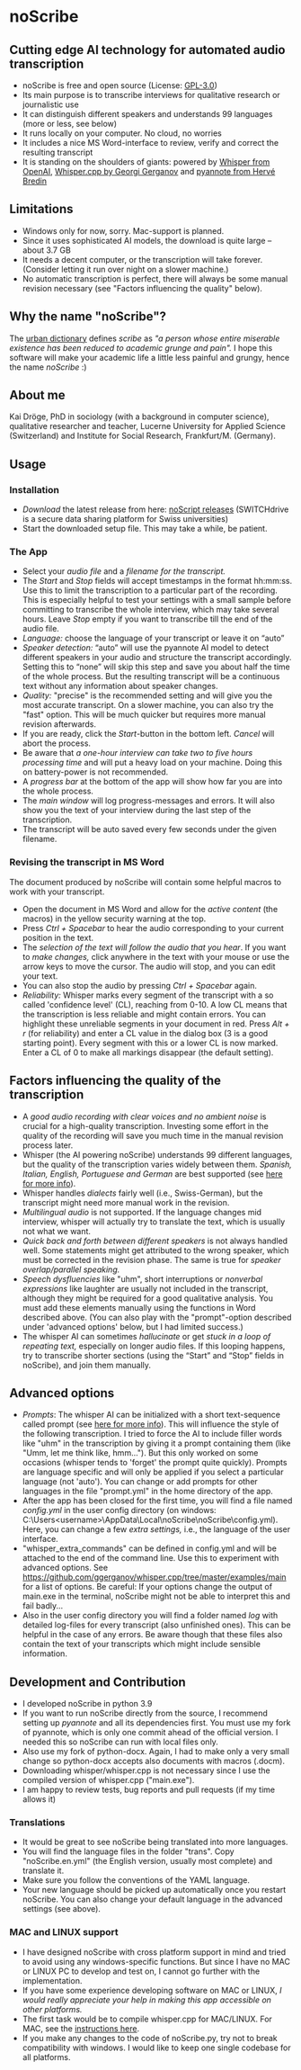﻿# noScribe 
## Cutting edge AI technology for automated audio transcription

- noScribe is free and open source (License: [GPL-3.0](https://www.gnu.org/licenses/gpl-3.0.html))
- Its main purpose is to transcribe interviews for qualitative research or journalistic use
- It can distinguish different speakers and understands 99 languages (more or less, see below)
- It runs locally on your computer. No cloud, no worries
- It includes a nice MS Word-interface to review, verify and correct the resulting transcript
- It is standing on the shoulders of giants: powered by [Whisper from OpenAI](https://github.com/openai/whisper), [Whisper.cpp by Georgi Gerganov](https://github.com/ggerganov/whisper.cpp) and [pyannote from Hervé Bredin](https://github.com/pyannote/pyannote-audio)

## Limitations 
- Windows only for now, sorry. Mac-support is planned.
- Since it uses sophisticated AI models, the download is quite large – about 3.7 GB
- It needs a decent computer, or the transcription will take forever. (Consider letting it run over night on a slower machine.)
- No automatic transcription is perfect, there will always be some manual revision necessary (see "Factors influencing the quality" below). 

## Why the name "noScribe"?
The [urban dictionary](https://www.urbandictionary.com/define.php?term=Scribe) defines *scribe* as *"a person whose entire miserable existence has been reduced to academic grunge and pain".* I hope this software will make your academic life a little less painful and grungy, hence the name *noScribe* :)

## About me
Kai Dröge, PhD in sociology (with a background in computer science), qualitative researcher and teacher, Lucerne University for Applied Science (Switzerland) and Institute for Social Research, Frankfurt/M. (Germany).

## Usage
### Installation
- *Download* the latest release from here: [noScript releases](https://drive.switch.ch/index.php/s/EIVup04qkSHb54j) (SWITCHdrive is a secure data sharing platform for Swiss universities)
- Start the downloaded setup file. This may take a while, be patient.

### The App
- Select your *audio file* and a *filename for the transcript.*
- The *Start* and *Stop* fields will accept timestamps in the format hh:mm:ss. Use this to limit the transcription to a particular part of the recording. This is especially helpful to test your settings with a small sample before committing to transcribe the whole interview, which may take several hours. Leave *Stop* empty if you want to transcribe till the end of the audio file.
- *Language:* choose the language of your transcript or leave it on “auto”
- *Speaker detection:* “auto” will use the pyannote AI model to detect different speakers in your audio and structure the transcript accordingly. Setting this to “none” will skip this step and save you about half the time of the whole process. But the resulting transcript will be a continuous text without any information about speaker changes. 
- *Quality:* "precise" is the recommended setting and will give you the most accurate transcript. On a slower machine, you can also try the "fast" option. This will be much quicker but requires more manual revision afterwards. 
- If you are ready, click the *Start*-button in the bottom left. *Cancel* will abort the process. 
- Be aware that *a one-hour interview can take two to five hours processing time* and will put a heavy load on your machine. Doing this on battery-power is not recommended.
- A *progress bar* at the bottom of the app will show how far you are into the whole process. 
- The *main window* will log progress-messages and errors. It will also show you the text of your interview during the last step of the transcription. 
- The transcript will be auto saved every few seconds under the given filename. 

### Revising the transcript in MS Word 
The document produced by noScribe will contain some helpful macros to work with your transcript.
- Open the document in MS Word and allow for the *active content* (the macros) in the yellow security warning at the top.
- Press *Ctrl + Spacebar* to hear the audio corresponding to your current position in the text. 
- The *selection of the text will follow the audio that you hear*. If you want to *make changes,* click anywhere in the text with your mouse or use the arrow keys to move the cursor. The audio will stop, and you can edit your text.
- You can also stop the audio by pressing *Ctrl + Spacebar* again.
- *Reliability:* Whisper marks every segment of the transcript with a so called 'confidence level' (CL), reaching from 0-10. A low CL means that the transcription is less reliable and might contain errors. You can highlight these unreliable segments in your document in red. Press *Alt + r* (for reliability) and enter a CL value in the dialog box (3 is a good starting point). Every segment with this or a lower CL is now marked. Enter a CL of 0 to make all markings disappear (the default setting).

## Factors influencing the quality of the transcription
- A *good audio recording with clear voices and no ambient noise* is crucial for a high-quality transcription. Investing some effort in the quality of the recording will save you much time in the manual revision process later. 
- Whisper (the AI powering noScribe) understands 99 different languages, but the quality of the transcription varies widely between them. *Spanish, Italian, English, Portuguese and German* are best supported (see [here for more info]( https://github.com/openai/whisper#available-models-and-languages)).
- Whisper handles *dialects* fairly well (i.e., Swiss-German), but the transcript might need more manual work in the revision.
- *Multilingual audio* is not supported. If the language changes mid interview, whisper will actually try to translate the text, which is usually not what we want.
- *Quick back and forth between different speakers* is not always handled well. Some statements might get attributed to the wrong speaker, which must be corrected in the revision phase. The same is true for *speaker overlap/parallel speaking.*
- *Speech dysfluencies* like "uhm", short interruptions or *nonverbal expressions* like laughter are usually not included in the transcript, although they might be required for a good qualitative analysis. You must add these elements manually using the functions in Word described above. (You can also play with the "prompt"-option described under 'advanced options' below, but I had limited success.)
- The whisper AI can sometimes *hallucinate* or get *stuck in a loop of repeating text,* especially on longer audio files. If this looping happens, try to transcribe shorter sections (using the “Start” and “Stop” fields in noScribe), and join them manually.

## Advanced options
- *Prompts*: The whisper AI can be initialized with a short text-sequence called prompt (see [here for more info](https://platform.openai.com/docs/guides/speech-to-text/prompting)). This will influence the style of the following transcription. I tried to force the AI to include filler words like "uhm" in the transcription by giving it a prompt containing them (like "Umm, let me think like, hmm..."). But this only worked on some occasions (whisper tends to 'forget' the prompt quite quickly). Prompts are language specific and will only be applied if you select a particular language (not 'auto'). You can change or add prompts for other languages in the file "prompt.yml" in the home directory of the app.
- After the app has been closed for the first time, you will find a file named *config.yml* in the user config directory (on windows: C:\Users\<username>\AppData\Local\noScribe\noScribe\config.yml). Here, you can change a few *extra settings,* i.e., the language of the user interface.
- "whisper_extra_commands" can be defined in config.yml and will be attached to the end of the command line. Use this to experiment with advanced options. See https://github.com/ggerganov/whisper.cpp/tree/master/examples/main for a list of options. Be careful: If your options change the output of main.exe in the terminal, noScribe might not be able to interpret this and fail badly...
- Also in the user config directory you will find a folder named *log* with detailed log-files for every transcript (also unfinished ones). This can be helpful in the case of any errors. Be aware though that these files also contain the text of your transcripts which might include sensible information. 

## Development and Contribution
- I developed noScribe in python 3.9
- If you want to run noScribe directly from the source, I recommend setting up *pyannote* and all its dependencies first. You must use my fork of pyannote, which is only one commit ahead of the official version. I needed this so noScribe can run with local files only.
- Also use my fork of python-docx. Again, I had to make only a very small change so python-docx accepts also documents with macros (.docm).    
- Downloading whisper/whisper.cpp is not necessary since I use the compiled version of whisper.cpp ("main.exe").
- I am happy to review tests, bug reports and pull requests (if my time allows it)

### Translations
- It would be great to see noScribe being translated into more languages. 
- You will find the language files in the folder "trans". Copy "noScribe.en.yml" (the English version, usually most complete) and translate it. 
- Make sure you follow the conventions of the YAML language.
- Your new language should be picked up automatically once you restart noScribe. You can also change your default language in the advanced settings (see above).

### MAC and LINUX support
- I have designed noScribe with cross platform support in mind and tried to avoid using any windows-specific functions. But since I have no MAC or LINUX PC to develop and test on, I cannot go further with the implementation. 
- If you have some experience developing software on MAC or LINUX, *I would really appreciate your help in making this app accessible on other platforms.* 
- The first task would be to compile whisper.cpp for MAC/LINUX. For MAC, see the [instructions here](https://www.daginge.com/blog/running-whisper-on-an-m1-mac-to-transcribe-audio-data-locally).
- If you make any changes to the code of noScribe.py, try not to break compatibility with windows. I would like to keep one single codebase for all platforms.
